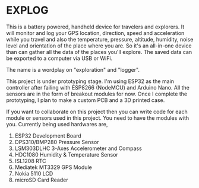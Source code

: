 # EXPLOG
This is a battery powered, handheld device for travelers and explorers. It will monitor and log your GPS location, direction, speed and acceleration while you travel and also the temperature, pressure, altitude, humidity, noise level and orientation of the place where you are. So it's an all-in-one device than can gather all the data of the places you'll explore. The saved data can be exported to a computer via USB or WiFi. 

The name is a wordplay on "exploration" and "logger".

This project is under prototyping stage. I'm using ESP32 as the main controller after failing with ESP8266 (NodeMCU) and Arduino Nano. All the sensors are in the form of breakout modules for now. Once I complete the prototyping, I plan to make a custom PCB and a 3D printed case.

If you want to collaborate on this project then you can write code for each module or sensors used in this project. You need to have the modules with you. Currently being used hardwares are,

1. ESP32 Development Board
2. DPS310/BMP280 Pressure Sensor
3. LSM303DLHC 3-Axes Accelerometer and Compass
4. HDC1080 Humidity & Temperature Sensor
4. ISL1208 RTC
5. Mediatek MT3329 GPS Module
6. Nokia 5110 LCD
7. microSD Card Reader
